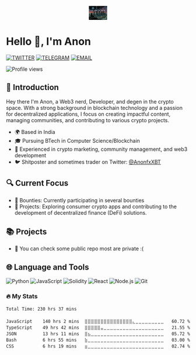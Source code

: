 <div align="center">
  <img src="/code.jpg?raw=true" style="max-width: 10%; height: auto;" />
</div>

# Hello 👋, I'm Anon

[![TWITTER](https://img.shields.io/badge/Twitter-1DA1F2?style=for-the-badge&logo=twitter&logoColor=white)](https://twitter.com/AnonfxXBT)
[![TELEGRAM](https://img.shields.io/badge/Telegram-2CA5E0?style=for-the-badge&logo=telegram&logoColor=white)](https://t.me/AnonfxXBT)
[![EMAIL](https://img.shields.io/badge/Email-D14836?style=for-the-badge&logo=gmail&logoColor=white)](mailto:anofrr@aol.com)

![Profile views](https://komarev.com/ghpvc/?username=anonfr&color=blueviolet)

</div>

## 👋 Introduction

Hey there I'm Anon, a Web3 nerd, Developer, and degen in the crypto space. With a strong background in blockchain technology and a passion for decentralized applications, I focus on creating impactful content, managing communities, and contributing to various crypto projects.



- 🌍 Based in India
- 🎓 Pursuing BTech in Computer Science/Blockchain
- 💼 Experienced in crypto marketing, community management, and web3 development
- 🐦 Shitposter and sometimes trader on Twitter: [@AnonfxXBT](https://twitter.com/AnonfxXBT)



## 🔍 Current Focus



- 🎯 Bounties: Currently participating in several bounties
- 🚀 Projects: Exploring consumer crypto apps and contributing to the development of decentralized finance (DeFi) solutions.



## 📚 Projects



- 🌟 You can check some public repo most are private :(
  


## 🌐 Language and Tools

![Python](https://img.shields.io/badge/-Python-3776AB?style=flat-square&logo=python&logoColor=white)
![JavaScript](https://img.shields.io/badge/-JavaScript-F7DF1E?style=flat-square&logo=javascript&logoColor=black)
![Solidity](https://img.shields.io/badge/-Solidity-363636?style=flat-square&logo=solidity&logoColor=white)
![React](https://img.shields.io/badge/-React-61DAFB?style=flat-square&logo=react&logoColor=black)
![Node.js](https://img.shields.io/badge/-Node.js-339933?style=flat-square&logo=node.js&logoColor=white)
![Git](https://img.shields.io/badge/-Git-F05032?style=flat-square&logo=git&logoColor=white)


  <h3>🔥 My Stats</h3>

  <!--START_SECTION:waka-->

  ```txt
  Total Time: 230 hrs 37 mins

  JavaScript    140 hrs 2 mins  ⣿⣿⣿⣿⣿⣿⣿⣿⣿⣿⣿⣿⣿⣿⣿⣄⣀⣀⣀⣀⣀⣀⣀⣀⣀   60.72 %
  TypeScript    49 hrs 42 mins  ⣿⣿⣿⣿⣿⣤⣀⣀⣀⣀⣀⣀⣀⣀⣀⣀⣀⣀⣀⣀⣀⣀⣀⣀⣀   21.55 %
  JSON          13 hrs 11 mins  ⣿⣦⣀⣀⣀⣀⣀⣀⣀⣀⣀⣀⣀⣀⣀⣀⣀⣀⣀⣀⣀⣀⣀⣀⣀   05.72 %
  Bash          6 hrs 55 mins   ⣷⣀⣀⣀⣀⣀⣀⣀⣀⣀⣀⣀⣀⣀⣀⣀⣀⣀⣀⣀⣀⣀⣀⣀⣀   03.00 %
  CSS           6 hrs 19 mins   ⣶⣀⣀⣀⣀⣀⣀⣀⣀⣀⣀⣀⣀⣀⣀⣀⣀⣀⣀⣀⣀⣀⣀⣀⣀   02.74 %
  ```

  <!--END_SECTION:waka-->
</div>
